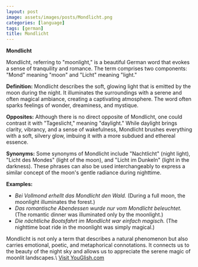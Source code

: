 ```yaml
---
layout: post
image: assets/images/posts/Mondlicht.png
categories: [language]
tags: [german]
title: Mondlicht
---
```


**Mondlicht**
 
Mondlicht, referring to "moonlight," is a beautiful German word that evokes a sense of tranquility and romance. The term comprises two components: "Mond" meaning "moon" and "Licht" meaning "light." 

**Definition:**
Mondlicht describes the soft, glowing light that is emitted by the moon during the night. It illuminates the surroundings with a serene and often magical ambiance, creating a captivating atmosphere. The word often sparks feelings of wonder, dreaminess, and mystique.

**Opposites:**
Although there is no direct opposite of Mondlicht, one could contrast it with "Tageslicht," meaning "daylight." While daylight brings clarity, vibrancy, and a sense of wakefulness, Mondlicht brushes everything with a soft, silvery glow, imbuing it with a more subdued and ethereal essence.

**Synonyms:**
Some synonyms of Mondlicht include "Nachtlicht" (night light), "Licht des Mondes" (light of the moon), and "Licht im Dunkeln" (light in the darkness). These phrases can also be used interchangeably to express a similar concept of the moon's gentle radiance during nighttime.

**Examples:**
- *Bei Vollmond erhellt das Mondlicht den Wald.* (During a full moon, the moonlight illuminates the forest.)
- *Das romantische Abendessen wurde nur vom Mondlicht beleuchtet.* (The romantic dinner was illuminated only by the moonlight.)
- *Die nächtliche Bootsfahrt im Mondlicht war einfach magisch.* (The nighttime boat ride in the moonlight was simply magical.)

Mondlicht is not only a term that describes a natural phenomenon but also carries emotional, poetic, and metaphorical connotations. It connects us to the beauty of the night sky and allows us to appreciate the serene magic of moonlit landscapes.\ <a id="yg-widget-0" class="youglish-widget" data-query="Mondlicht" data-lang="german" data-components="8412" data-auto-start="0" data-bkg-color="theme_light" data-title="How%20to%20pronounce%20Mondlicht%20in%20German"  rel="nofollow" href="https://youglish.com">Visit YouGlish.com</a><script async src="https://youglish.com/public/emb/widget.js" charset="utf-8"></script>